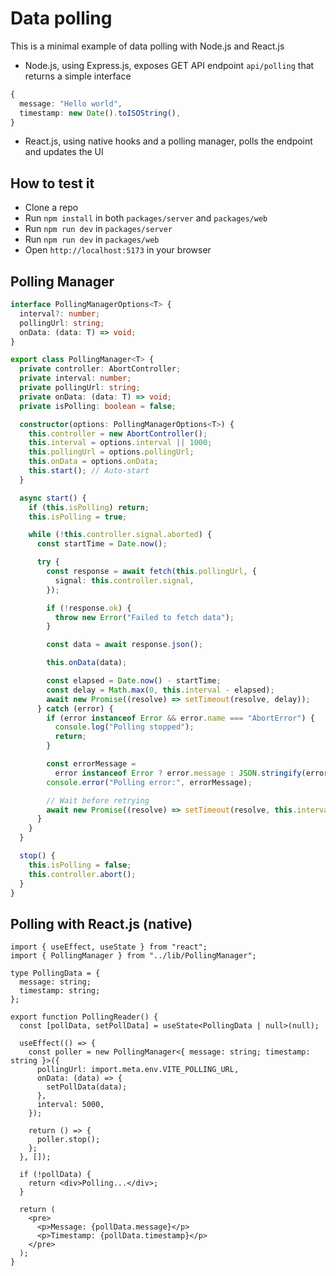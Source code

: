 # Data polling

This is a minimal example of data polling with Node.js and React.js
- Node.js, using Express.js, exposes GET API endpoint `api/polling` that returns a simple interface
```ts
{
  message: "Hello world",
  timestamp: new Date().toISOString(),
}
```
- React.js, using native hooks and a polling manager, polls the endpoint and updates the UI

## How to test it

- Clone a repo
- Run `npm install` in both `packages/server` and `packages/web`
- Run `npm run dev` in `packages/server`
- Run `npm run dev` in `packages/web`
- Open `http://localhost:5173` in your browser

## Polling Manager

```ts
interface PollingManagerOptions<T> {
  interval?: number;
  pollingUrl: string;
  onData: (data: T) => void;
}

export class PollingManager<T> {
  private controller: AbortController;
  private interval: number;
  private pollingUrl: string;
  private onData: (data: T) => void;
  private isPolling: boolean = false;

  constructor(options: PollingManagerOptions<T>) {
    this.controller = new AbortController();
    this.interval = options.interval || 1000;
    this.pollingUrl = options.pollingUrl;
    this.onData = options.onData;
    this.start(); // Auto-start
  }

  async start() {
    if (this.isPolling) return;
    this.isPolling = true;

    while (!this.controller.signal.aborted) {
      const startTime = Date.now();

      try {
        const response = await fetch(this.pollingUrl, {
          signal: this.controller.signal,
        });

        if (!response.ok) {
          throw new Error("Failed to fetch data");
        }

        const data = await response.json();

        this.onData(data);

        const elapsed = Date.now() - startTime;
        const delay = Math.max(0, this.interval - elapsed);
        await new Promise((resolve) => setTimeout(resolve, delay));
      } catch (error) {
        if (error instanceof Error && error.name === "AbortError") {
          console.log("Polling stopped");
          return;
        }

        const errorMessage =
          error instanceof Error ? error.message : JSON.stringify(error);
        console.error("Polling error:", errorMessage);

        // Wait before retrying
        await new Promise((resolve) => setTimeout(resolve, this.interval));
      }
    }
  }

  stop() {
    this.isPolling = false;
    this.controller.abort();
  }
}
```

## Polling with React.js (native)

```tsx
import { useEffect, useState } from "react";
import { PollingManager } from "../lib/PollingManager";

type PollingData = {
  message: string;
  timestamp: string;
};

export function PollingReader() {
  const [pollData, setPollData] = useState<PollingData | null>(null);

  useEffect(() => {
    const poller = new PollingManager<{ message: string; timestamp: string }>({
      pollingUrl: import.meta.env.VITE_POLLING_URL,
      onData: (data) => {
        setPollData(data);
      },
      interval: 5000,
    });

    return () => {
      poller.stop();
    };
  }, []);

  if (!pollData) {
    return <div>Polling...</div>;
  }

  return (
    <pre>
      <p>Message: {pollData.message}</p>
      <p>Timestamp: {pollData.timestamp}</p>
    </pre>
  );
}
```
